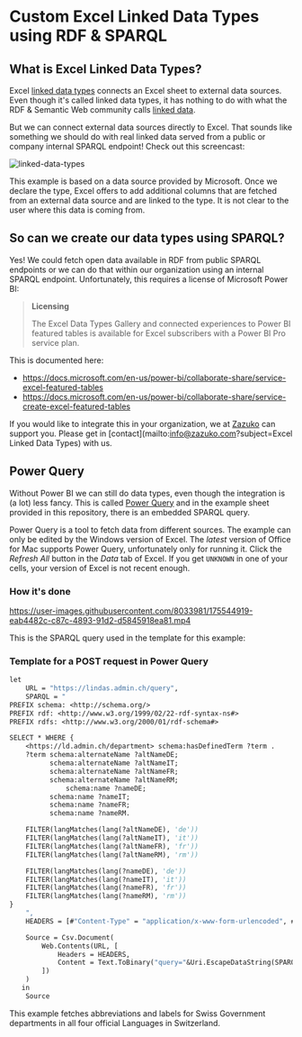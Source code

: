 # Custom Excel Linked Data Types using RDF & SPARQL

## What is Excel Linked Data Types?

Excel [linked data types](https://support.microsoft.com/en-us/office/what-linked-data-types-are-available-in-excel-6510ab58-52f6-4368-ba0f-6a76c0190772) connects an Excel sheet to external data sources. Even though it's called linked data types, it has nothing to do with what the RDF & Semantic Web community calls [linked data](https://en.wikipedia.org/wiki/Linked_data).

But we can connect external data sources directly to Excel. That sounds like something we should do with real linked data served from a public or company internal SPARQL endpoint! Check out this screencast:

![linked-data-types](https://user-images.githubusercontent.com/8033981/174072492-b43a2d34-9c1a-497a-b5a5-3ad2beddaa8c.gif)

This example is based on a data source provided by Microsoft. Once we declare the type, Excel offers to add additional columns that are fetched from an external data source and are linked to the type. It is not clear to the user where this data is coming from.

## So can we create our data types using SPARQL?

Yes! We could fetch open data available in RDF from public SPARQL endpoints or we can do that within our organization using an internal SPARQL endpoint. Unfortunately, this requires a license of Microsoft Power BI:


>**Licensing**
>
>The Excel Data Types Gallery and connected experiences to Power BI featured tables is available for Excel subscribers with a Power BI Pro service plan.


This is documented here:

- https://docs.microsoft.com/en-us/power-bi/collaborate-share/service-excel-featured-tables
- https://docs.microsoft.com/en-us/power-bi/collaborate-share/service-create-excel-featured-tables

If you would like to integrate this in your organization, we at [Zazuko](https://zazuko.com/) can support you. Please get in [contact](mailto:info@zazuko.com?subject=Excel Linked Data Types) with us.

## Power Query

Without Power BI we can still do data types, even though the integration is (a lot) less fancy. This is called [Power Query](https://support.microsoft.com/en-us/office/about-power-query-in-excel-7104fbee-9e62-4cb9-a02e-5bfb1a6c536a) and in the example sheet provided in this repository, there is an embedded SPARQL query.

Power Query is a tool to fetch data from different sources. The example can only be edited by the Windows version of Excel. The *latest* version of Office for Mac supports Power Query, unfortunately only for running it. Click the *Refresh All* button in the *Data* tab of Excel. If you get `UNKNOWN` in one of your cells, your version of Excel is not recent enough.

### How it's done

https://user-images.githubusercontent.com/8033981/175544919-eab4482c-c87c-4893-91d2-d5845918ea81.mp4

This is the SPARQL query used in the template for this example:

### Template for a POST request in Power Query

```vb
let
    URL = "https://lindas.admin.ch/query",
    SPARQL = "
PREFIX schema: <http://schema.org/>
PREFIX rdf: <http://www.w3.org/1999/02/22-rdf-syntax-ns#>
PREFIX rdfs: <http://www.w3.org/2000/01/rdf-schema#>

SELECT * WHERE {
	<https://ld.admin.ch/department> schema:hasDefinedTerm ?term .
  	?term schema:alternateName ?altNameDE;
  		  schema:alternateName ?altNameIT;
  		  schema:alternateName ?altNameFR;
  		  schema:alternateName ?altNameRM;
      	  	  schema:name ?nameDE;
  		  schema:name ?nameIT;
  		  schema:name ?nameFR;
  		  schema:name ?nameRM.

    FILTER(langMatches(lang(?altNameDE), 'de'))
    FILTER(langMatches(lang(?altNameIT), 'it'))
    FILTER(langMatches(lang(?altNameFR), 'fr'))
    FILTER(langMatches(lang(?altNameRM), 'rm'))

    FILTER(langMatches(lang(?nameDE), 'de'))
    FILTER(langMatches(lang(?nameIT), 'it'))
    FILTER(langMatches(lang(?nameFR), 'fr'))
    FILTER(langMatches(lang(?nameRM), 'rm'))
}
    ",
    HEADERS = [#"Content-Type" = "application/x-www-form-urlencoded", #"Accept" = "text/csv"],

    Source = Csv.Document(
        Web.Contents(URL, [
            Headers = HEADERS,
            Content = Text.ToBinary("query="&Uri.EscapeDataString(SPARQL))
        ])
    )
   in
    Source
```

This example fetches abbreviations and labels for Swiss Government departments in all four official Languages in Switzerland.
